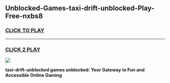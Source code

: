 
## Unblocked-Games-taxi-drift-unblocked-Play-Free-nxbs8
<h3>
<a href="https://premium76.site?title=taxi-drift-unblocked&ref=21A">CLICK TO PLAY</a></h3>
<hr>

<h3>
<a href="https://premium76.site?title=taxi-drift-unblocked&ref=21A">CLICK 2 PLAY</a>
  
</h3>

<a href="https://premium76.site?title=taxi-drift-unblocked&ref=21A"><img src="https://clearcache.store/games.png"></a>


**taxi-drift-unblocked games unblocked: Your Gateway to Fun and Accessible Online Gaming**
